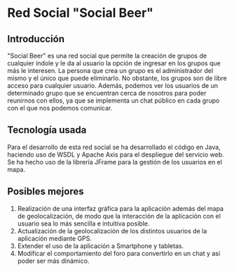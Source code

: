 # Red Social "Social Beer"

## Introducción
"Social Beer" es una red social que permite la creación de grupos de cualquier índole y le da al usuario la opción de ingresar en los grupos que más le interesen. La persona que crea un grupo es el administrador del mismo y el único que puede eliminarlo. No obstante, los grupos son de libre acceso para cualquier usuario.
Además, podemos ver los usuarios de un determinado grupo que se encuentran cerca de nosotros para poder reunirnos con ellos, ya que se implementa un chat público en cada grupo con el que nos podemos comunicar.

## Tecnología usada
Para el desarrollo de esta red social se ha desarrollado el código en Java, haciendo uso de WSDL y Apache Axis para el despliegue del servicio web.
Se ha hecho uso de la librería JFrame para la gestión de los usuarios en el mapa.

## Posibles mejores
1. Realización de una interfaz gráfica para la aplicación además del mapa de geolocalización, de modo que la interacción de la aplicación con el usuario sea lo más sencilla e intuitiva posible.
2. Actualización de la geolocalización de los distintos usuarios de la aplicación mediante GPS.
3. Extender el uso de la aplicación a Smartphone y tabletas.
4. Modificar el comportamiento del foro para convertirlo en un chat y así poder ser más dinámico.
